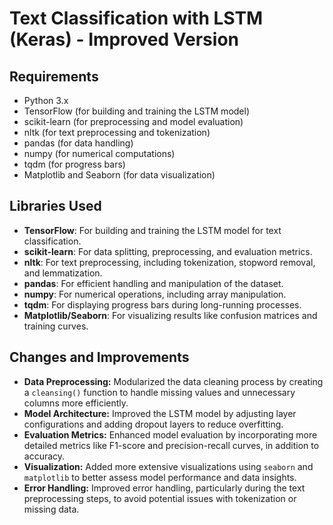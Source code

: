 # Text Classification with LSTM (Keras) - Improved Version

## Requirements
- Python 3.x
- TensorFlow (for building and training the LSTM model)
- scikit-learn (for preprocessing and model evaluation)
- nltk (for text preprocessing and tokenization)
- pandas (for data handling)
- numpy (for numerical computations)
- tqdm (for progress bars)
- Matplotlib and Seaborn (for data visualization)

## Libraries Used
- **TensorFlow**: For building and training the LSTM model for text classification.
- **scikit-learn**: For data splitting, preprocessing, and evaluation metrics.
- **nltk**: For text preprocessing, including tokenization, stopword removal, and lemmatization.
- **pandas**: For efficient handling and manipulation of the dataset.
- **numpy**: For numerical operations, including array manipulation.
- **tqdm**: For displaying progress bars during long-running processes.
- **Matplotlib/Seaborn**: For visualizing results like confusion matrices and training curves.

## Changes and Improvements
- **Data Preprocessing:** Modularized the data cleaning process by creating a `cleansing()` function to handle missing values and unnecessary columns more efficiently.
- **Model Architecture:** Improved the LSTM model by adjusting layer configurations and adding dropout layers to reduce overfitting.
- **Evaluation Metrics:** Enhanced model evaluation by incorporating more detailed metrics like F1-score and precision-recall curves, in addition to accuracy.
- **Visualization:** Added more extensive visualizations using `seaborn` and `matplotlib` to better assess model performance and data insights.
- **Error Handling:** Improved error handling, particularly during the text preprocessing steps, to avoid potential issues with tokenization or missing data.
